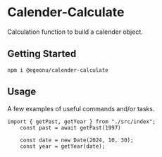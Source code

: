 # Calender-Calculate

Calculation function to build a calender object.

## Getting Started

`npm i @egeonu/calender-calculate`

## Usage

A few examples of useful commands and/or tasks.

```
import { getPast, getYear } from "./src/index";
    const past = await getPast(1997)

    const date = new Date(2024, 10, 30);
    const year = getYear(date);
```
